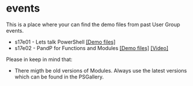 # events
This is a place where your can find the demo files from past User Group events.

 - s17e01 - Lets talk PowerShell [[Demo files]](https://github.com/pugbg/events/tree/master/s17e01%20-%20Lets%20talk%20PowerShell/)
 - s17e02 - PandP for Functions and Modules [[Demo files]](https://github.com/pugbg/events/tree/master/s17e02%20-%20PandP%20for%20Functions%20and%20Modules) [[Video]](https://www.youtube.com/watch?v=e4XjlXgbeSA&feature=youtu.be)

Please in keep in mind that:
  - There migth be old versions of Modules. Always use the latest versions which can be found in the PSGallery.

